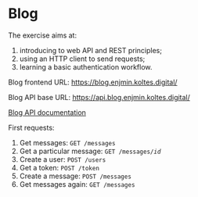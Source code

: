 # Blog

The exercise aims at:

1. introducing to web API and REST principles;
2. using an HTTP client to send requests;
3. learning a basic authentication workflow.

Blog frontend URL: https://blog.enjmin.koltes.digital/

Blog API base URL: https://api.blog.enjmin.koltes.digital/

[Blog API documentation](../servers/blog-api/README.md)

First requests:

1. Get messages: `GET /messages`
2. Get a particular message: `GET /messages/`_`id`_
3. Create a user: `POST /users`
4. Get a token: `POST /token`
5. Create a message: `POST /messages`
6. Get messages again: `GET /messages`
